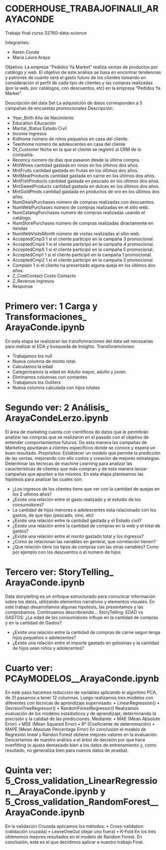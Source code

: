 # CODERHOUSE_TRABAJOFINALII_ARAYACONDE
Trabajo final curso 32760-data-science

Integrantes: 
* Keren Conde 
* Maria Laura Araya

Objetivo: 
La empresa “Pedidos Ya Market” realiza ventas de productos por catálogo y web. El objetivo de este análisis se basa en encontrar tendencias y patrones de cuanto será el gasto futuro de los clientes tomando en consideración el perfil de cada tipo de clientes y las compras realizadas (por la web, por catálogos, con descuentos, etc) en la empresa “Pedidos Ya Market”.

Descripción del data Set 
La adquisición de datos corresponden a 5 campañas de encuestas promocionales
Descripción: 
* Year_Birth Año de Nacimiento 
* Education	Educación
* Marital_Status Estado Civil	 
* Income Ingresos 	
* Kidhome	número de niños pequeños en casa del cliente.
* Teenhome número de adolescentes en casa del cliente	
* Dt_Customer	fecha en la que el cliente se registró al CRM de la compañía.
* Recency	número de días que pasaron desde la última compra.
* MntWines cantidad gastada en vinos en los últimos dos años.	
* MntFruits  cantidad gastada en frutas en los últimos dos años.
* MntMeatProducts cantidad gastada en carne en los últimos dos años. 
* MntFishProducts cantidad gastada en pescado en los últimos dos años.
* MntSweetProducts cantidad gastada en dulces en los últimos dos años.
* MntGoldProds cantidad gastada en productos de oro en los últimos dos años.
* NumDealsPurchases número de compras realizadas con descuentos.
* NumWebPurchases número de compras realizadas en el sitio web.
* NumCatalogPurchases  numero de compras realizadas usando el catálogo.
* NumStorePurchases número de compras realizadas diractamente en tiendas
* NumWebVisitsMonth número de visitas realizadas al sitio web.
* AcceptedCmp3 1 si el cliente participó en la campaña 3 promocional.
* AcceptedCmp4 1 si el cliente participó en la campaña 4 promocional.
* AcceptedCmp5 1 si el cliente participó en la campaña 5 promocional. 
* AcceptedCmp1 1 si el cliente participó en la campaña 1 promocional. 
* AcceptedCmp2 1 si el cliente participó en la campaña 2 promocional.
* Complain 1 si el cliente ha presentado alguna queja en los últimos dos años.
* Z_CostContact Costo Contacto
* Z_Revenue Ingresos
* Response 

# Primero ver:  1 Carga y Transformaciones_ ArayaConde.ipynb
En esta etapa se realizaran las transfomraciones del data set necesarias para realizar el EDA y busqueda de Insights.
Transforamciones: 
* Trabajamos los null
* Nueva columna de monto total.
* Calculamos la edad
* Categorizamos la edad en Adulto mayor, adulto y joven.
* Eliminamos columnas con contantes
* Trabajamos los Outliers
* Nueva columna calculada con hijos totales

# Segundo ver: 2 Análisis_ ArayaCondeLerzo.ipynb
El área de marketing cuenta con científicos de datos que le permitirán analizar las compras que se realizaron en el pasado con el objetivo de entender comportamientos futuros. De esta manera las campañas de Marketing apuntaran a clientes específicos donde se conoce y espera un buen resultado. Propósitos: Establecer un modelo que permite la predicción de las ventas, mejorando con ello costos y creación de mejores estrategias. Determinar las técnicas de machine Learning para analizar las características de clientes que más compran y de esta manera lanzar campañas que apunten a los mismos.
En esta etapa planteamos las hipótesis para analizar las cuales son:

* ¿Los ingresos de los clientes tiene que ver con la cantidad de quejas en los 2 ultimos años?
* ¿Existe una relación entre el gasto realizado y el estudio de los consumidores?
* La cantidad de hijos menores o adolescentes esta relacionado con los gastos, de que tipo (pescado, vino, etc)
* ¿Existe una relación entre la cantidad gastada y el Estado civil?
* ¿Existe una relación entre la cantidad de compras en la web y el total de gastos?
* ¿Existe una relación entre el monto gastado total y los ingresos?
* ¿Como se relacionan las variables en general, que correlación tienen?
* ¿Que relación tiene los tipos de compras con las otras variables? Como por ejemplo con los descuentos o el numero de hijos

# Tercero ver: StoryTelling_ ArayaConde.ipynb
Data storytelling es un enfoque estructurado para comunicar información sobre los datos, utilizando elementos narrativos y elementos visuales. En este trabajo desarrollamos algunas hipotesis, las presentamos y las comprobamos.
Continuamos describriendo...
StoryTelling:
EDAD vs GASTOS: ¿La edad de los consumidores influye en la cantidad de compras y en la cantidad de Gastos?
* ¿Existe una relación entre la cantidad de compras de carne segun tenga hijos pequeños o adolecentes?
* ¿Existe una relación entre el importe gastado en golosinas y la cantidad de hijos sean niños y adolecentes?


# Cuarto ver: PCAyMODELOS__ArayaConde.ipynb
En este paso hacemos reducción de variables aplicando el algoritmo PCA, de 31 pasamos a tener 12 columnas. 
Luego realizamos tres modelos con diferentes con técnicas de aprendizaje supervisado: 
•	LinearRegression()
•	DecisionTreeRegressor()
•	RandomForestRegressor()
Realizamos evaluación de los modelos estadísticos y de aprendizaje, determinando la precisión y la calidad de las predicciones. Mediante:
•	MAE (Mean Absolute Error)
•	MSE (Mean Squared Error)
•	R² (Coeficiente de determinación)
•	MAPE (Mean Absolute Percentage Error)
En conclusión el modelo de Regresión lineal y Randon Forest obtiene mejores valores en la evaluación. 
Descartamos de nuestro análisis a el árbol de decisión por que hace overfitting (e ajusta demasiado bien a los datos de entrenamiento y, como resultado, no generaliza bien para nuevos datos de prueba).

# Quinta ver: 5_Cross_validation_LinearRegression__ArayaConde.ipynb y 5_Cross_validation_RandomForest__ArayaConde.ipynb
En la validación Cruzada aplicamos los métodos:
•	Cross-validation (validación cruzada) 
•	LeaveOneOut (dejar uno fuera)
•	K-Fold
En los tres obtenemos mejores resultados en el modelo de Random Forest. En conclusión, este es el que decidimos aplicar a nuestro trabajo Final. 
